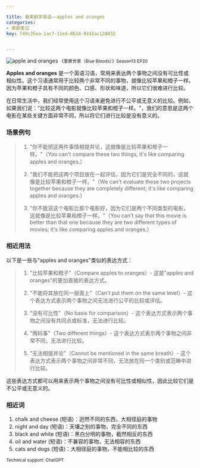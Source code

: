 ```yaml
---

title: 看美剧学英语——apples and oranges
categories:
- 美剧笔记
key: f49c35ea-1ac7-11ed-861d-0242ac120032


---
```




![apple and oranges](https://icdb-images.oss-cn-hangzhou.aliyuncs.com/news/2023/06/18/SCR-20230618-mqyf.jpeg)
<small>《警察世家（Blue Bloods）》Season13 EP20</small>

**Apples and oranges** 是一个英语习语，常用来表达两个事物之间没有可比性或相似性。这个习语通常用于比较两个非常不同的事物，就像比较苹果和橙子一样。因为苹果和橙子具有不同的颜色、口感、形状和味道，所以它们很难进行比较。

在日常生活中，我们经常使用这个习语来避免进行不公平或无意义的比较。例如，如果我们说："比较这两个电影就像比较苹果和橙子一样。"，我们的意思是这两个电影在某些关键方面非常不同，所以将它们进行比较是没有意义的。

### 场景例句

> 1. "你不能把这两件事情相提并论，这就像是比较苹果和橙子一样。"（You can't compare these two things, it's like comparing apples and oranges.）
> 
> 2. "我们不能把这两个项目放在一起评估，因为它们是完全不同的，这就像是比较苹果和橙子一样。"（We can't evaluate these two projects together because they are completely different; it's like comparing apples and oranges.）
> 
> 3. "你不能说这个电影比那个电影好，因为它们是两个不同类型的电影，这就像是比较苹果和橙子一样。"（You can't say that this movie is better than that one because they are two different types of movies; it's like comparing apples and oranges.）

### 相近用法

以下是一些与"apples and oranges"类似的表达方式：

> 1. "比较苹果和橙子"（Compare apples to oranges）- 这是"apples and oranges"的更加直接的表达方式。
> 
> 2. "不能将其放在同一层面上"（Can't put them on the same level）- 这个表达方式表示两个事物之间无法进行公平的比较或评估。
> 
> 3. "没有可比性"（No basis for comparison）- 这个表达方式表示两个事物之间没有共同点或标准，无法进行比较。
> 
> 4. "两码事"（Two different things）- 这个表达方式表示两个事物之间非常不同，无法进行比较。
> 
> 5. "无法相提并论"（Cannot be mentioned in the same breath）- 这个表达方式表示两个事物之间非常不同，无法放在同一个类别或范畴中进行比较。

这些表达方式都可以用来表示两个事物之间没有可比性或相似性，因此比较它们是不公平或无意义的。

### 相近词
1. chalk and cheese (短语)：迥然不同的东西，大相径庭的事物  
2. night and day (短语)：天壤之别的事物，完全不同的东西  
3. black and white (短语)：黑白分明的事物，截然相反的东西  
4. oil and water (短语)：不兼容的事物，无法相容的东西  
5. cats and dogs (短语)：大相径庭的事物，不能相比较的东西

<small>Technical support: ChatGPT</small>
